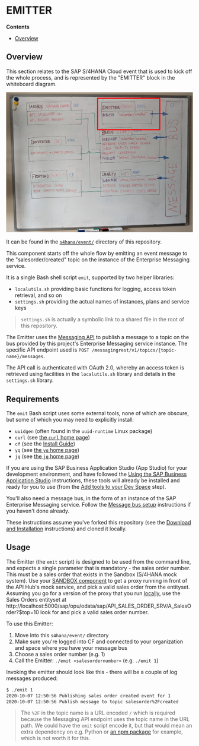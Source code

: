 # EMITTER

**Contents**

- [Overview](#overview)

## Overview

This section relates to the SAP S/4HANA Cloud event that is used to kick off the whole process, and is represented by the "EMITTER" block in the whiteboard diagram.

![The Emitter in context](emitter.png)

It can be found in the [`s4hana/event/`](./) directory of this repository.

This component starts off the whole flow by emitting an event message to the "salesorder/created" topic on the instance of the Enterprise Messaging service.

It is a single Bash shell script `emit`, supported by two helper libraries:

- `localutils.sh` providing basic functions for logging, access token retrieval, and so on
- `settings.sh` providing the actual names of instances, plans and service keys

> `settings.sh` is actually a symbolic link to a shared file in the root of this repository.

The Emitter uses the [Messaging API](https://help.sap.com/doc/3dfdf81b17b744ea921ce7ad464d1bd7/Cloud/en-US/messagingrest-api-spec.html) to publish a message to a topic on the bus provided by this project's Enterprise Messaging service instance. The specific API endpoint used is `POST /messagingrest/v1/topics/{topic-name}/messages`.

The API call is authenticated with OAuth 2.0, whereby an access token is retrieved using facilities in the `localutils.sh` library and details in the `settings.sh` library.

## Requirements

The `emit` Bash script uses some external tools, none of which are obscure, but some of which you may need to explicitly install:

- `uuidgen` (often found in the `uuid-runtime` Linux package)
- `curl` (see [the `curl` home page](https://curl.haxx.se/))
- `cf` (see the [Install Guide](https://docs.cloudfoundry.org/cf-cli/install-go-cli.html))
- `yq` (see [the `yq` home page](https://github.com/mikefarah/yq))
- `jq` (see [the `jq` home page](https://stedolan.github.io/jq/))

If you are using the SAP Business Application Studio (App Studio) for your development environment, and have followed the [Using the SAP Business Application Studio](../../usingappstudio.md) instructions, these tools will already be installed and ready for you to use (from the [Add tools to your Dev Space](../../usingappstudio.md#add-tools-to-your-dev-space) step).

You'll also need a message bus, in the form of an instance of the SAP Enterprise Messaging service. Follow the [Message bus setup](../../messagebus) instructions if you haven't done already.

These instructions assume you've forked this repository (see the [Download and Installation](../../README.md#download-and-installation) instructions) and cloned it locally.

## Usage

The Emitter (the `emit` script) is designed to be used from the command line, and expects a single parameter that is mandatory - the sales order number. This must be a sales order that exists in the Sandbox (S/4HANA mock system). Use your [SANDBOX component](../sandbox) to get a proxy running in front of the API Hub's mock service, and pick a valid sales order from the entityset. Assuming you go for a version of the proxy that you run [locally](../sandbox#locally), use the Sales Orders entityset at http://localhost:5000/sap/opu/odata/sap/API_SALES_ORDER_SRV/A_SalesOrder?$top=10 look for and pick a valid sales order number.

To use this Emitter:

1. Move into this `s4hana/event/` directory
1. Make sure you're logged into CF and connected to your organization and space where you have your message bus
1. Choose a sales order number (e.g. 1)
1. Call the Emitter: `./emit <salesordernumber>` (e.g. `./emit 1`)

Invoking the emitter should look like this - there will be a couple of log messages produced:

```
$ ./emit 1
2020-10-07 12:50:56 Publishing sales order created event for 1
2020-10-07 12:50:56 Publish message to topic salesorder%2Fcreated
```

> The `%2F` in the topic name is a URL encoded `/` which is required because the Messaging API endpoint uses the topic name in the URL path. We could have the `emit` script encode it, but that would mean an extra dependency on e.g. Python or [an npm package](https://www.npmjs.com/package/url-decode-encode-cli) for example, which is not worth it for this.
